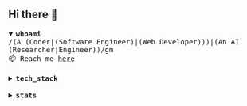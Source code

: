 ## Hi there 👋

<details open>
<summary><samp><strong>whoami</strong></samp></summary>

<samp>
/(A (Coder|(Software Engineer)|(Web Developer)))|(An AI (Researcher|Engineer))/gm
</samp>
</br>
<samp>
📫 Reach me <a href="https://github.com/ndtho8205/ndtho8205/issues">here</a>
</samp>
</details>

</br>

<details>
<summary><samp><strong>tech_stack</strong></samp></summary>

![OS](https://img.shields.io/badge/OS-Manjaro-green?style=for-the-badge&logo=manjaro&logoColor=white)
![Editor](https://img.shields.io/badge/Editor-Vim-green?style=for-the-badge&logo=vim&logoColor=white)
![Shell](https://img.shields.io/badge/Shell-Zsh-green?style=for-the-badge&logo=gnu-bash&logoColor=white)

![Docker](https://img.shields.io/badge/-Docker-success?style=for-the-badge&logo=docker&logoColor=white)
![Grafana](https://img.shields.io/badge/-Grafana-success?style=for-the-badge&logo=grafana&logoColor=white)
![Prometheus](https://img.shields.io/badge/-Prometheus-success?style=for-the-badge&logo=prometheus&logoColor=white)
![Git](https://img.shields.io/badge/-Git-success?style=for-the-badge&logo=git&logoColor=white)

![TensorFlow](https://img.shields.io/badge/-TensorFlow-success?style=for-the-badge&logo=tensorflow&logoColor=white)
![Keras](https://img.shields.io/badge/-Keras-success?style=for-the-badge&logo=keras&logoColor=white)
![PyTorch](https://img.shields.io/badge/-PyTorch-success?style=for-the-badge&logo=pytorch&logoColor=white)

![HTML5](https://img.shields.io/badge/-HTML5-success?style=for-the-badge&logo=html5&logoColor=white)
![CSS3](https://img.shields.io/badge/-CSS3-success?style=for-the-badge&logo=css3&logoColor=white)
![Sass](https://img.shields.io/badge/-Sass-success?style=for-the-badge&logo=sass&logoColor=white)
![JavaScript](https://img.shields.io/badge/-JavaScript-success?style=for-the-badge&logo=javascript&logoColor=white)
![TypeScript](https://img.shields.io/badge/-TypeScript-success?style=for-the-badge&logo=typescript&logoColor=white)
![Vue.js](https://img.shields.io/badge/-Vue.js-success?style=for-the-badge&logo=vue.js&logoColor=white)
![React](https://img.shields.io/badge/-React-success?style=for-the-badge&logo=react&logoColor=white)
![TailwindCss](https://img.shields.io/badge/-TailwindCss-success?style=for-the-badge&logo=tailwind-css&logoColor=white)

![Node.js](https://img.shields.io/badge/-Node.js-success?style=for-the-badge&logo=node.js&logoColor=white)

![PostgreSQL](https://img.shields.io/badge/-PostgreSQL-success?style=for-the-badge&logo=postgresql&logoColor=white)
![MySQL](https://img.shields.io/badge/-MySQL-success?style=for-the-badge&logo=mysql&logoColor=white)

![Python](https://img.shields.io/badge/-Python-success?style=for-the-badge&logo=python&logoColor=white)
![C++](https://img.shields.io/badge/-C%2B%2B-success?style=for-the-badge&logo=c%2B%2B&logoColor=white)
![Rust](https://img.shields.io/badge/-Rust-success?style=for-the-badge&logo=rust&logoColor=white)
![Go](https://img.shields.io/badge/-Go-success?style=for-the-badge&logo=Go&logoColor=white)
![Java](https://img.shields.io/badge/-Java-success?style=for-the-badge&logo=java&logoColor=white)
![Kotlin](https://img.shields.io/badge/-Kotlin-success?style=for-the-badge&logo=kotlin&logoColor=white)

</details>

</br>

<details>
<summary><samp><strong>stats</strong></samp></summary>

<p>
<img
  alt="GitHub Stats"
  align="top"
  src="https://ndtho8205-github-stats.vercel.app/api?username=ndtho8205&count_private=true&show_icons=true&custom_title=GitHub+Stats&hide_border=true&title_color=16A34A&icon_color=10B981&text_color=374151"
  />
<img
  alt="Most Used Languages"
  align="top"
  src="https://ndtho8205-github-stats.vercel.app/api/top-langs/?username=ndtho8205&langs_count=10&hide=Fortran,CMake,C&layout=compact&hide_border=true&title_color=16A34A&text_color=374151"
  />
<img
  alt="Wakatime Week Stats"
  align="top"
  src="https://ndtho8205-github-stats.vercel.app/api/wakatime?username=ndtho8205&layout=compact&hide_border=true&title_color=16A34A&text_color=374151&v=2"
  />
</p>

</details>
